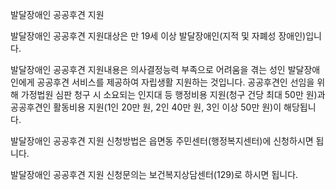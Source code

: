 발달장애인 공공후견 지원


발달장애인 공공후견 지원대상은 만 19세 이상 발달장애인(지적 및 자폐성 장애인)입니다.


발달장애인 공공후견 지원내용은 의사결정능력 부족으로 어려움을 겪는 성인 발달장애인에게 공공후견 서비스를 제공하여 자립생활 지원하는 것입니다. 공공후견인 선임을 위해 가정법원 심판 청구 시 소요되는 인지대 등 행정비용 지원(청구 건당 최대 50만 원)과 공공후견인 활동비용 지원(1인 20만 원, 2인 40만 원, 3인 이상 50만 원)이 해당됩니다.


발달장애인 공공후견 지원 신청방법은 읍면동 주민센터(행정복지센터)에 신청하시면 됩니다.


발달장애인 공공후견 지원 신청문의는 보건복지상담센터(129)로 하시면 됩니다.